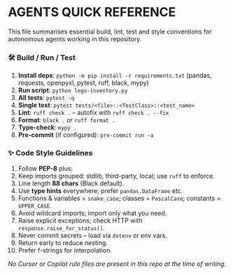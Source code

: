 # AGENTS QUICK REFERENCE

This file summarises essential build, lint, test and style conventions for autonomous agents working in this repository.

### 🛠️ Build / Run / Test
1. **Install deps**: `python -m pip install -r requirements.txt` (pandas, requests, openpyxl, pytest, ruff, black, mypy)
2. **Run script**: `python lego-inventory.py`
3. **All tests**: `pytest -q`
4. **Single test**: `pytest tests/<file>::<TestClass>::<test_name>`
5. **Lint**: `ruff check .`  – autofix with `ruff check . --fix`
6. **Format**: `black .` *or* `ruff format .`
7. **Type-check**: `mypy .`
8. **Pre-commit** (if configured): `pre-commit run -a`

### ✨ Code Style Guidelines
1. Follow **PEP-8** plus:
2. Keep imports grouped: stdlib, third-party, local; use `ruff` to enforce.
3. Line length **88 chars** (Black default).
4. Use **type hints** everywhere; prefer `pandas.DataFrame` etc.
5. Functions & variables = `snake_case`; classes = `PascalCase`; constants = `UPPER_CASE`.
6. Avoid wildcard imports; import only what you need.
7. Raise explicit exceptions; check HTTP with `response.raise_for_status()`.
8. Never commit secrets – load via `dotenv` or env vars.
9. Return early to reduce nesting.
10. Prefer f-strings for interpolation.

_No Cursor or Copilot rule files are present in this repo at the time of writing._

